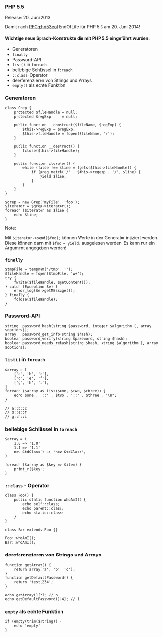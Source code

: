 ### PHP 5.5

Release: 20. Juni 2013

Damit nach [RFC:php53eol](https://wiki.php.net/rfc/php53eol) EndOfLife für PHP 5.3 am 20. Juni 2014!


#### Wichtige neue Sprach-Konstrukte die mit PHP 5.5 eingeführt wurden:

 * Generatoren
 * ```finally```
 * Password-API
 * ```list()``` in ```foreach```
 * beliebige Schlüssel in ```foreach```
 * ```::class```-Operator
 * dereferenzieren von Strings und Arrays
 * ```empty()``` als echte Funktion


### Generatoren

    class Grep {
        protected $fileHandle = null;
        protected $regExp     = null;
        
        public function __construct($fileName, $regExp) {
            $this->regExp = $regExp;
            $this->fileHandle = fopen($fileName, 'r');
        }
        
        public function __destruct() {
            fclose($this->fileHandle);
        }
        
        public function iterator() {
            while (false !== $line = fgets($this->fileHandle)) {
                if (preg_match('/' . $this->regexp . '/', $line) {
                    yield $line;
                }
            }
        }
    }
    
    $grep = new Grep('myFile', 'foo');
    $iterator = $grep->iterator();
    foreach ($iterator as $line {
        echo $line;
    }

Note:

Mit ```$iterator->send($foo);``` können Werte in den Generator injiziert werden.
Diese können dann mit ```$foo = yield;``` ausgelesen werden. 
Es kann nur ein Argument angegeben werden!


### ```finally```

    $tmpFile = tempnam('/tmp', '');
    $fileHandle = fopen($tmpFile, 'w+');
    try {
        fwrite($fileHandle, $getContent());
    } catch (Exception $e) {
        error_log($e->getMEssage());
    } finally {
        fclose($fileHandle);
    }


### Password-API

    string  password_hash(string $password, integer $algorithm [, array $options]);
    array   password_get_info(string $hash);
    boolean password_verify(string $password, string $hash);
    boolean password_needs_rehash(string $hash, string $algorithm [, array $options);


### ```list()``` in ```foreach```

    $array = [
        ['a', 'b', 'c'],
        ['d', 'e', 'f'],
        ['g', 'h', 'i'],
    ]
    foreach ($array as list($one, $two, $three)) {
        echo $one . '::' . $two . '::' . $three . "\n";
    }
    
    // a::b::c
    // d::e::f
    // g::h::i


### beliebige Schlüssel in ```foreach```

    $array = (
        1.0 => '1.0',
        1.1 => '1.1',
        new StdClass() => 'new StdClass',
    )
    
    foreach ($array as $key => $item) {
        print_r($key);
    }


### ```::class``` - Operator

    class Foo() {
        public static function whoAmI() {
            echo self::class;
            echo parent::class;
            echo static::class;
        }
    }
    
    class Bar extends Foo {}
    
    Foo::whoAmI();
    Bar::whoAmI();


### dereferenzieren von Strings und Arrays

    function getArray() {
        return array('a', 'b', 'c');
    }
    function getDefaultPassword() {
        return 'test1234';
    }
    
    echo getArray()[2]; // b
    echo getDefaultPassword()[4]; // 1 


### ```empty``` als echte Funktion

    if (empty(trim($string)) {
        echo 'empty';
    }
